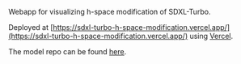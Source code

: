 Webapp for visualizing h-space modification of SDXL-Turbo.

Deployed at [https://sdxl-turbo-h-space-modification.vercel.app/](https://sdxl-turbo-h-space-modification.vercel.app/) using [Vercel](https://vercel.com/).

The model repo can be found [here](https://github.com/JonasLoos/sdxl-turbo-h-space-modification-model).
